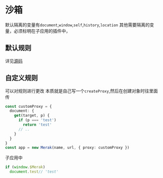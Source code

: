 # 沙箱
默认隔离的变量有`document`,`window`,`self`,`history`,`location`
其他需要隔离的变量，必须标明在子应用的插件中，

## 默认规则
详见[源码](https://github.com/fgsreally/merak/blob/main/packages/core/src/proxy.ts)

## 自定义规则
可以对规则进行更改
本质就是自己写一个`createProxy`,然后在创建对象时往里面传

```ts
const customProxy = {
  document: {
    get(target, p) {
      if (p === 'test')
        return 'test'
      // ..
    }
  }
}
const app = new Merak(name, url, { proxy: customProxy })
```
子应用中
```ts
if (window.$Merak)
  document.test// 'test'
```

